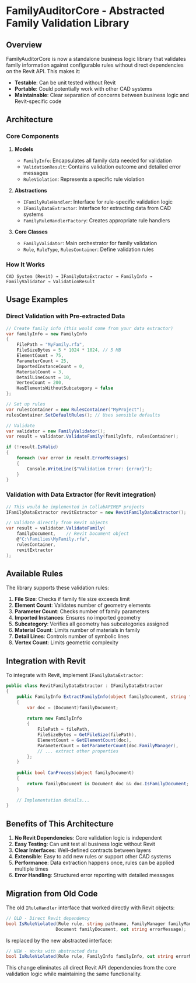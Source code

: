 # FamilyAuditorCore - Abstracted Family Validation Library

## Overview

FamilyAuditorCore is now a standalone business logic library that validates family information against configurable rules without direct dependencies on the Revit API. This makes it:

- **Testable**: Can be unit tested without Revit
- **Portable**: Could potentially work with other CAD systems
- **Maintainable**: Clear separation of concerns between business logic and Revit-specific code

## Architecture

### Core Components

1. **Models**
   - `FamilyInfo`: Encapsulates all family data needed for validation
   - `ValidationResult`: Contains validation outcome and detailed error messages
   - `RuleViolation`: Represents a specific rule violation

2. **Abstractions**
   - `IFamilyRuleHandler`: Interface for rule-specific validation logic
   - `IFamilyDataExtractor`: Interface for extracting data from CAD systems
   - `FamilyRuleHandlerFactory`: Creates appropriate rule handlers

3. **Core Classes**
   - `FamilyValidator`: Main orchestrator for family validation
   - `Rule`, `RuleType`, `RulesContainer`: Define validation rules

### How It Works

```
CAD System (Revit) → IFamilyDataExtractor → FamilyInfo → FamilyValidator → ValidationResult
```

## Usage Examples

### Direct Validation with Pre-extracted Data

```csharp
// Create family info (this would come from your data extractor)
var familyInfo = new FamilyInfo
{
    FilePath = "MyFamily.rfa",
    FileSizeBytes = 5 * 1024 * 1024, // 5 MB
    ElementCount = 75,
    ParameterCount = 25,
    ImportedInstanceCount = 0,
    MaterialCount = 3,
    DetailLineCount = 10,
    VertexCount = 200,
    HasElementsWithoutSubcategory = false
};

// Set up rules
var rulesContainer = new RulesContainer("MyProject");
rulesContainer.SetDefaultRules(); // Uses sensible defaults

// Validate
var validator = new FamilyValidator();
var result = validator.ValidateFamily(familyInfo, rulesContainer);

if (!result.IsValid)
{
    foreach (var error in result.ErrorMessages)
    {
        Console.WriteLine($"Validation Error: {error}");
    }
}
```

### Validation with Data Extractor (for Revit integration)

```csharp
// This would be implemented in CollabAPIMEP projects
IFamilyDataExtractor revitExtractor = new RevitFamilyDataExtractor();

// Validate directly from Revit objects
var result = validator.ValidateFamily(
    familyDocument,    // Revit Document object
    @"C:\Families\MyFamily.rfa",
    rulesContainer,
    revitExtractor
);
```

## Available Rules

The library supports these validation rules:

1. **File Size**: Checks if family file size exceeds limit
2. **Element Count**: Validates number of geometry elements
3. **Parameter Count**: Checks number of family parameters
4. **Imported Instances**: Ensures no imported geometry
5. **Subcategory**: Verifies all geometry has subcategories assigned
6. **Material Count**: Limits number of materials in family
7. **Detail Lines**: Controls number of symbolic lines
8. **Vertex Count**: Limits geometric complexity

## Integration with Revit

To integrate with Revit, implement `IFamilyDataExtractor`:

```csharp
public class RevitFamilyDataExtractor : IFamilyDataExtractor
{
    public FamilyInfo ExtractFamilyInfo(object familyDocument, string filePath)
    {
        var doc = (Document)familyDocument;
        
        return new FamilyInfo
        {
            FilePath = filePath,
            FileSizeBytes = GetFileSize(filePath),
            ElementCount = GetElementCount(doc),
            ParameterCount = GetParameterCount(doc.FamilyManager),
            // ... extract other properties
        };
    }
    
    public bool CanProcess(object familyDocument)
    {
        return familyDocument is Document doc && doc.IsFamilyDocument;
    }
    
    // Implementation details...
}
```

## Benefits of This Architecture

1. **No Revit Dependencies**: Core validation logic is independent
2. **Easy Testing**: Can unit test all business logic without Revit
3. **Clear Interfaces**: Well-defined contracts between layers
4. **Extensible**: Easy to add new rules or support other CAD systems
5. **Performance**: Data extraction happens once, rules can be applied multiple times
6. **Error Handling**: Structured error reporting with detailed messages

## Migration from Old Code

The old `IRuleHandler` interface that worked directly with Revit objects:

```csharp
// OLD - Direct Revit dependency
bool IsRuleViolated(Rule rule, string pathname, FamilyManager familyManager, 
                   Document familyDocument, out string errorMessage);
```

Is replaced by the new abstracted interface:

```csharp
// NEW - Works with abstracted data
bool IsRuleViolated(Rule rule, FamilyInfo familyInfo, out string errorMessage);
```

This change eliminates all direct Revit API dependencies from the core validation logic while maintaining the same functionality.